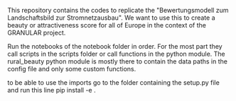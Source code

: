 This repository contains the codes to replicate the "Bewertungsmodell zum Landschaftsbild zur Stromnetzausbau". 
We want to use this to create a beauty or attractiveness score for all of Europe in the context of the GRANULAR project. 


Run the notebooks of the notebook folder in order. For the most part they call scripts in the scripts folder or call functions in the python module. 
The rural_beauty python module is mostly there to contain the data paths in the config file and only some custom functions.

to be able to use the imports go to the folder containing the setup.py file and run this line 
pip install -e .

